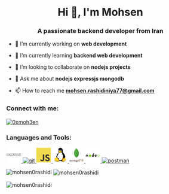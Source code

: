 <h1 align="center">Hi 👋, I'm Mohsen</h1>
<h3 align="center">A passionate backend developer from Iran</h3>

- 🔭 I’m currently working on **web development**

- 🌱 I’m currently learning **backend web development**

- 👯 I’m looking to collaborate on **nodejs projects**

- 💬 Ask me about **nodejs expressjs mongodb**

- 📫 How to reach me **mohsen.rashidiniya77@gmail.com**

<h3 align="left">Connect with me:</h3>
<p align="left">
<a href="https://twitter.com/0xmoh3en" target="blank"><img align="center" src="https://raw.githubusercontent.com/rahuldkjain/github-profile-readme-generator/master/src/images/icons/Social/twitter.svg" alt="0xmoh3en" height="30" width="40" /></a>
</p>

<h3 align="left">Languages and Tools:</h3>
<p align="left"> <a href="https://expressjs.com" target="_blank" rel="noreferrer"> <img src="https://raw.githubusercontent.com/devicons/devicon/master/icons/express/express-original-wordmark.svg" alt="express" width="40" height="40"/> </a> <a href="https://git-scm.com/" target="_blank" rel="noreferrer"> <img src="https://www.vectorlogo.zone/logos/git-scm/git-scm-icon.svg" alt="git" width="40" height="40"/> </a> <a href="https://developer.mozilla.org/en-US/docs/Web/JavaScript" target="_blank" rel="noreferrer"> <img src="https://raw.githubusercontent.com/devicons/devicon/master/icons/javascript/javascript-original.svg" alt="javascript" width="40" height="40"/> </a> <a href="https://www.linux.org/" target="_blank" rel="noreferrer"> <img src="https://raw.githubusercontent.com/devicons/devicon/master/icons/linux/linux-original.svg" alt="linux" width="40" height="40"/> </a> <a href="https://www.mongodb.com/" target="_blank" rel="noreferrer"> <img src="https://raw.githubusercontent.com/devicons/devicon/master/icons/mongodb/mongodb-original-wordmark.svg" alt="mongodb" width="40" height="40"/> </a> <a href="https://nodejs.org" target="_blank" rel="noreferrer"> <img src="https://raw.githubusercontent.com/devicons/devicon/master/icons/nodejs/nodejs-original-wordmark.svg" alt="nodejs" width="40" height="40"/> </a> <a href="https://postman.com" target="_blank" rel="noreferrer"> <img src="https://www.vectorlogo.zone/logos/getpostman/getpostman-icon.svg" alt="postman" width="40" height="40"/> </a> </p>

<p><img align="left" src="https://github-readme-stats.vercel.app/api/top-langs?username=mohsen0rashidi&show_icons=true&locale=en&layout=compact" alt="mohsen0rashidi" /></p>

<p>&nbsp;<img align="center" src="https://github-readme-stats.vercel.app/api?username=mohsen0rashidi&show_icons=true&locale=en" alt="mohsen0rashidi" /></p>

<p><img align="center" src="https://github-readme-streak-stats.herokuapp.com/?user=mohsen0rashidi&" alt="mohsen0rashidi" /></p>


